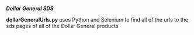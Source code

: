 
***Dollar General SDS***

**dollarGeneralUrls.py** uses Python and Selenium to find all of the urls to the sds pages of all of the Dollar General products
